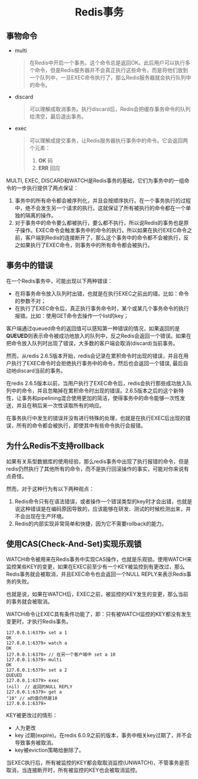 # <center>Redis事务
## 事物命令
* multi
  > 在Redis中开启一个事务。这个命令总是返回OK。此后用户可以执行多个命令，但是Redis服务器并不会真正执行这些命令，而是将他们放到一个队列中，一旦EXEC命令执行了，那么Redis服务器就会执行队列中的命令。
* discard
  > 可以理解成取消事务。执行discard后，Redis会把缓存事务命令的队列给清空，最后退出事务。
* exec
  > 可以理解成提交事务，让Redis服务器执行事务中的命令。它会返回两个元素：
  > 1. **OK** 码
  > 2. **ERR** 回应

MULTI, EXEC, DISCARD和WATCH是Redis事务的基础，它们为事务中的一组命令的一步执行提供了两点保证：
1. 事务中的所有命令都会被序列化，并且会按顺序执行。在一个事务执行的过程中，绝不会发生另一个请求的执行。这就保证了所有被执行的命令都在一个单独的隔离的操作。
2. 对于事务中的命令要么都被执行，要么都不执行，所以说Redis的事务也是原子操作。EXEC命令会触发事务中的命令的执行。所以如果在执行EXEC命令之前，客户端到Redis的连接断开了，那么这个事务中的命令都不会被执行，反之如果执行了EXEC命令，则事务中的所有命令都会被执行。

## 事务中的错误
在一个Redis事务中，可能出现以下两种错误：
* 在将事务命令放入队列时出错，也就是在执行EXEC之前出的错。比如：命令的参数不对；
* 在执行了EXEC命令后，真正执行事务命令时，某个或某几个事务命令的执行报错。比如：使用GET命令去操作一个list的key；

客户端通过queued命令的返回值可以感知第一种错误的情况，如果返回的是**QUEUED**则表示命令被成功地放入的队列中，反之Redis会返回一个错误。如果在把命令放入队列时出现了错误，大多数的客户端会取消(discard)当前事务。

然而，从redis 2.6.5版本开始，redis会记录在累积命令时出现的错误，并且在用户执行了EXEC命令时会拒绝执行事务中的命令，然后也会返回一个错误, 最后自动地discard当前的事务。

在redis 2.6.5版本以前，当用户执行了EXEC命令后，redis会执行那些成功放入队列中的命令，并且忽略掉在累积命令时出现的错误。2.6.5版本之后的这个新特性，让事务和pipelining混合使用更加的简洁，使得事务中的命令能够一次性发送，并且在稍后来一次性读取所有的响应。

在事务执行中发生的错误并没有进行特殊的处理，也就是在执行EXEC后出现的错误，所有的命令都会被执行，即使其中有些命令执行会报错。

## 为什么Redis不支持rollback
如果有关系型数据库的使用经验，那么redis事务中出现了执行报错的命令，但是redis仍然执行了其他所有的命令，而不是执行回滚操作的事实，可能对你来说有点奇怪。

然而，对于这种行为有以下两种观点：
1. Redis命令只有在语法错误，或者操作一个错误类型的key时才会出错，也就是说这种错误是在编码原因导致的，应该能够在研发、测试的时候检测出来，并不会出现在生产环境。
2. Redis的内部实现非常简单和快捷，因为它不需要rollback的能力。

## 使用CAS(Check-And-Set)实现乐观锁
WATCH命令被用来在Redis事务中实现CAS操作，也就是乐观锁。使用WATCH来监控某些KEY的变更，如果在EXEC前至少有一个KEY被监控到有更改过，那么Redis事务就会被取消，并且EXEC命令也会返回一个NULL REPLY来表示Redis事务的失败。

也就是说，如果在WATCH后，EXEC之前，被监控的KEY发生的变更，那么当前的事务就会被取消。

WATCH命令让EXEC具有条件功能了，即：只有被WATCH监控的KEY都没有发生变更时，才执行Redis事务。
```
127.0.0.1:6379> set a 1
OK
127.0.0.1:6379> watch a
OK
127.0.0.1:6379> // 在另一个客户端中 set a 10
127.0.0.1:6379> multi
OK
127.0.0.1:6379> set a 2
QUEUED
127.0.0.1:6379> exec
(nil)  // 返回的NULL REPLY
127.0.0.1:6379> get a
"10" // a的值仍然是10
127.0.0.1:6379>
```
KEY被更改过的情形：

* 人为更改
* key 过期(expire)。在redis 6.0.9之前的版本，事务中相关key过期了，并不会导致事务被取消。
* key被eviction策略给删除了。

当EXEC执行后，所有被监控的KEY都会取取消监控(UNWATCH)，不管事务是否取消，当连接断开时，所有被监控的KEY也会被取消监控。
